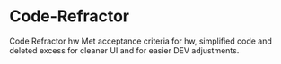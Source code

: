 # Code-Refractor
Code Refractor hw
Met acceptance criteria for hw, simplified code and deleted excess for cleaner UI and for easier DEV adjustments.
